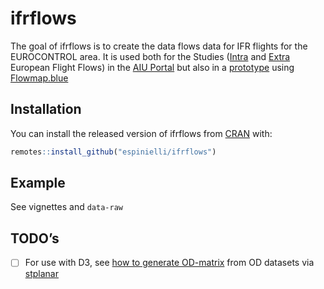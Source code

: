 
<!-- README.md is generated from README.Rmd. Please edit that file -->

# ifrflows

<!-- badges: start -->

<!-- badges: end -->

The goal of ifrflows is to create the data flows data for IFR flights
for the EUROCONTROL area. It is used both for the Studies
([Intra](https://ansperformance.eu/study/flows-intra/) and
[Extra](https://ansperformance.eu/study/flows-extra/) European Flight
Flows) in the [AIU Portal](https://ansperformance.eu/) but also in a
[prototype](fmb) using [Flowmap.blue](https://flowmap.blue/)

## Installation

You can install the released version of ifrflows from
[CRAN](https://CRAN.R-project.org) with:

``` r
remotes::install_github("espinielli/ifrflows")
```

## Example

See vignettes and `data-raw`

## TODO’s

  - [ ] For use with D3, see [how to generate
    OD-matrix](https://docs.ropensci.org/stplanr/articles/stplanr-od.html)
    from OD datasets via [stplanar](https://docs.ropensci.org/stplanr/)
